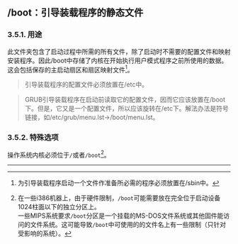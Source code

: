 ## /boot：引导装载程序的静态文件

### 3.5.1. 用途
此文件夹包含了启动过程中所需的所有文件，除了启动时不需要的配置文件和映射安装程序。因此/boot中存储了内核在开始执行用户模式程序之前所使用的数据。这会包括保存的主启动扇区和扇区映射文件[^2]。


> 引导装载程序的配置文件必须放置在/etc中。

> GRUB引导装载程序在启动前读取它的配置文件，因而它应该放置在/boot下。但是，它又是一个配置文件，所以应该旋转在/etc下。解法办法是符号链接，如/etc/grub/menu.lst->/boot/menu.lst。

### 3.5.2. 特殊选项

操作系统内核必须位于`/`或者`/boot`[^3]。


---
[^2]: 为引导装载程序启动一个文件作准备所必需的程序必须放置在/sbin中。

[^3]: 在一些i386机器上，由于硬件限制，`/boot`可能需要放在完全位于启动设备1024柱面以下的独立分区上。</br>一些MIPS系统要求`/boot`分区是一个挂载的MS-DOS文件系统或其他固件能访问的文件系统。这可能导致`/boot`中可使用的的文件名上有一些限制（只针对受影响的系统）。
